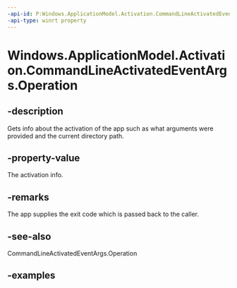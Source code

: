 ```yaml
---
-api-id: P:Windows.ApplicationModel.Activation.CommandLineActivatedEventArgs.Operation
-api-type: winrt property
---
```


<!-- Property syntax.
public CommandLineActivationOperation Operation { get; }
-->

# Windows.ApplicationModel.Activation.CommandLineActivatedEventArgs.Operation

## -description
Gets info about the activation of the app such as what arguments were provided and the current directory path.

## -property-value
The activation info.

## -remarks
The app supplies the exit code which is passed back to the caller.
 
## -see-also
CommandLineActivatedEventArgs.Operation

## -examples
